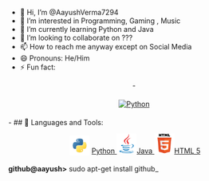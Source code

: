 - 👋 Hi, I’m @AayushVerma7294
- 👀 I’m interested in Programming, Gaming , Music
- 🌱 I’m currently learning Python and Java
- 💞️ I’m looking to collaborate on ???
- 📫 How to reach me anyway except on Social Media
- 😄 Pronouns: He/Him
- ⚡ Fun fact:
<center>
- <p align="center">
 <a href="mailto:anurag987verma@gmail.com"> <img src="https://cdn.jsdelivr.net/npm/simple-icons@v3/icons/gmail.svg" alt="Python" height="50" style="vertical-align:top; margin:6px"></a>
</p>
</center>
- ## 🧰 Languages and Tools:
<center>
<p align="center">
<a href ="https://www.python.org/">
 <img src="https://raw.githubusercontent.com/github/explore/80688e429a7d4ef2fca1e82350fe8e3517d3494d/topics/python/python.png" alt="Python" height="40" style="vertical-align:top; margin:4px">Python </a> 
<a href="https://www.java.com" target="_blank" rel="noreferrer">
 <img src="https://raw.githubusercontent.com/devicons/devicon/master/icons/java/java-original.svg" alt="java" width="40" height="40"/>Java </a>
<a href="https://www.w3.org/html/" target="_blank" rel="noreferrer"> 
 <img src="https://raw.githubusercontent.com/devicons/devicon/master/icons/html5/html5-original-wordmark.svg" alt="html5" width="40" height="40"/>HTML 5 </a>
</p></center>
<b>github@aayush></b> sudo apt-get install github_

<!---
AayushVerma7294/AayushVerma7294 is a ✨ special ✨ repository because its `README.md` (this file) appears on your GitHub profile.
You can click the Preview link to take a look at your changes.
--->
